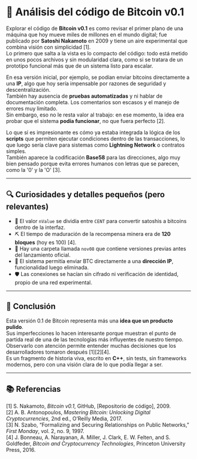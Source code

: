 # 🧠 Análisis del código de Bitcoin v0.1

Explorar el código de **Bitcoin v0.1** es como revisar el primer plano de una máquina que hoy mueve miles de millones en el mundo digital; fue publicado por **Satoshi Nakamoto** en 2009 y tiene un aire experimental que combina visión con simplicidad [1].  
Lo primero que salta a la vista es lo compacto del código: todo está metido en unos pocos archivos y sin modularidad clara, como si se tratara de un prototipo funcional más que de un sistema listo para escalar.

En esa versión inicial, por ejemplo, se podían enviar bitcoins directamente a una **IP**, algo que hoy sería impensable por razones de seguridad y descentralización.  
También hay ausencia de **pruebas automatizadas** y ni hablar de documentación completa. Los comentarios son escasos y el manejo de errores muy limitado.  
Sin embargo, eso no le resta valor al trabajo: en ese momento, la idea era probar que el sistema **podía funcionar**, no que fuera perfecto [2].

Lo que sí es impresionante es cómo ya estaba integrada la lógica de los **scripts** que permiten ejecutar condiciones dentro de las transacciones, lo que luego sería clave para sistemas como **Lightning Network** o contratos simples.  
También aparece la codificación **Base58** para las direcciones, algo muy bien pensado porque evita errores humanos con letras que se parecen, como la '0' y la 'O' [3].

---

## 🔍 Curiosidades y detalles pequeños (pero relevantes)

- 🧮 El valor `nValue` se dividía entre `CENT` para convertir satoshis a bitcoins dentro de la interfaz.
- ⛏️ El tiempo de maduración de la recompensa minera era de **120 bloques** (hoy es 100) [4].
- 📁 Hay una carpeta llamada `nov08` que contiene versiones previas antes del lanzamiento oficial.
- 🔗 El sistema permitía enviar BTC directamente a una **dirección IP**, funcionalidad luego eliminada.
- 🛡️ Las conexiones se hacían sin cifrado ni verificación de identidad, propio de una red experimental.

---

## 🧾 Conclusión

Esta versión 0.1 de Bitcoin representa más una **idea que un producto pulido**.  
Sus imperfecciones lo hacen interesante porque muestran el punto de partida real de una de las tecnologías más influyentes de nuestro tiempo.  
Observarlo con atención permite entender muchas decisiones que los desarrolladores tomaron después [1][2][4].  
Es un fragmento de historia viva, escrito en **C++**, sin tests, sin frameworks modernos, pero con una visión clara de lo que podía llegar a ser.

---

## 📚 Referencias 
[1] S. Nakamoto, *Bitcoin v0.1*, GitHub, [Repositorio de código], 2009.  
[2] A. B. Antonopoulos, *Mastering Bitcoin: Unlocking Digital Cryptocurrencies*, 2nd ed., O’Reilly Media, 2017.  
[3] N. Szabo, “Formalizing and Securing Relationships on Public Networks,” *First Monday*, vol. 2, no. 9, 1997.  
[4] J. Bonneau, A. Narayanan, A. Miller, J. Clark, E. W. Felten, and S. Goldfeder, *Bitcoin and Cryptocurrency Technologies*, Princeton University Press, 2016.  
